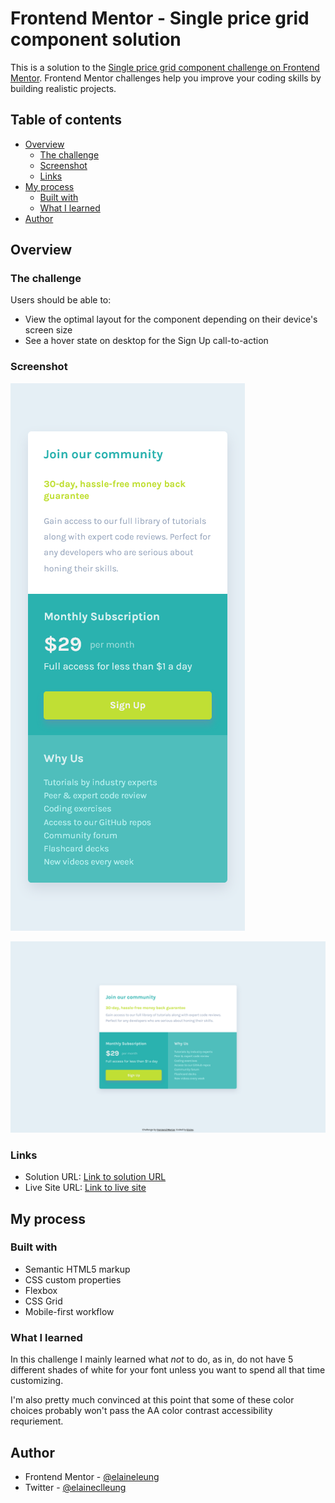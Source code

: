 # Frontend Mentor - Single price grid component solution

This is a solution to the [Single price grid component challenge on Frontend Mentor](https://www.frontendmentor.io/challenges/single-price-grid-component-5ce41129d0ff452fec5abbbc). Frontend Mentor challenges help you improve your coding skills by building realistic projects.

## Table of contents

- [Overview](#overview)
  - [The challenge](#the-challenge)
  - [Screenshot](#screenshot)
  - [Links](#links)
- [My process](#my-process)
  - [Built with](#built-with)
  - [What I learned](#what-i-learned)
- [Author](#author)

## Overview

### The challenge

Users should be able to:

- View the optimal layout for the component depending on their device's screen size
- See a hover state on desktop for the Sign Up call-to-action

### Screenshot

![Mobile view of solution](./design/mobile.png)

![Desktop view of solution](./design/desktop.png)

### Links

- Solution URL: [Link to solution URL](https://www.frontendmentor.io/solutions/mobile-first-single-price-grid-component-0cfs1sTWs)
- Live Site URL: [Link to live site](https://elaineleung.github.io/frontendmentor/singlepricegrid/)

## My process

### Built with

- Semantic HTML5 markup
- CSS custom properties
- Flexbox
- CSS Grid
- Mobile-first workflow

### What I learned

In this challenge I mainly learned what *not* to do, as in, do not have 5 different shades of white for your font unless you want to spend all that time customizing.

I'm also pretty much convinced at this point that some of these color choices probably won't pass the AA color contrast accessibility requriement.

## Author

- Frontend Mentor - [@elaineleung](https://www.frontendmentor.io/profile/elaineleung)
- Twitter - [@elaineclleung](https://twitter.com/elaineclleung)
